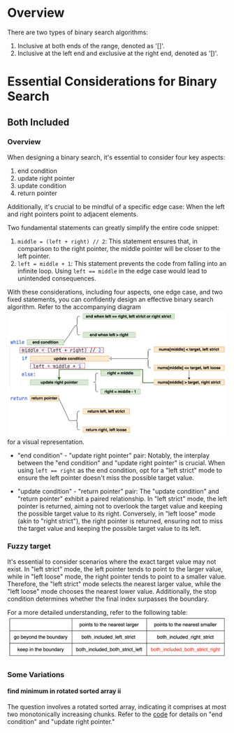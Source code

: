 # Overview
There are two types of binary search algorithms:

1. Inclusive at both ends of the range, denoted as '[]'.
2. Inclusive at the left end and exclusive at the right end, denoted as '[)'.

# Essential Considerations for Binary Search
## Both Included
### Overview
When designing a binary search, it's essential to consider four key aspects:

1. end condition
2. update right pointer
3. update condition
4. return pointer

Additionally, it's crucial to be mindful of a specific edge case: When the left and right pointers point to adjacent elements.

Two fundamental statements can greatly simplify the entire code snippet:
1. `middle = (left + right) // 2`: This statement ensures that, in comparison to the right pointer, the middle pointer will be closer to the left pointer.
2. `left = middle + 1`: This statement prevents the code from falling into an infinite loop. Using `left == middle` in the edge case would lead to unintended consequences.

With these considerations, including four aspects, one edge case, and two fixed statements, you can confidently design an effective binary search algorithm. Refer to the accompanying diagram
![both_included_pattern](both_included_pattern.png)
for a visual representation.

- "end condition" - "update right pointer" pair:
Notably, the interplay between the "end condition" and "update right pointer" is crucial. When using `left == right` as the end condition, opt for a "left strict" mode to ensure the left pointer doesn't miss the possible target value.

- "update condition" - "return pointer" pair:
The "update condition" and "return pointer" exhibit a paired relationship. In "left strict" mode, the left pointer is returned, aiming not to overlook the target value and keeping the possible target value to its right. Conversely, in "left loose" mode (akin to "right strict"), the right pointer is returned, ensuring not to miss the target value and keeping the possible target value to its left.

### Fuzzy target
It's essential to consider scenarios where the exact target value may not exist. In "left strict" mode, the left pointer tends to point to the larger value, while in "left loose" mode, the right pointer tends to point to a smaller value. Therefore, the "left strict" mode selects the nearest larger value, while the "left loose" mode chooses the nearest lower value. Additionally, the stop condition determines whether the final index surpasses the boundary.

For a more detailed understanding, refer to the following table:
![final index of both included when exact ](both_included_final_index.png)

### Some Variations
#### find minimum in rotated sorted array ii
The question involves a rotated sorted array, indicating it comprises at most two monotonically increasing chunks. Refer to the [code](https://github.com/liushuyu6666/Algorithm_Leetcode_Python/tree/master/src/Find_Minimum_in_Rotated_Sorted_Array_II) for details on "end condition" and "update right pointer."

  
